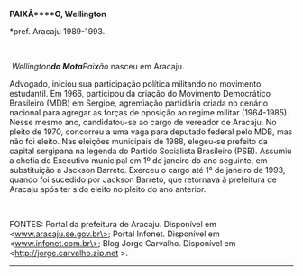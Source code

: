 **PAIXÃ****O, Wellington**

\*pref. Aracaju 1989-1993.

 

 *Wellington**da Mota**Pai**x**ão* nasceu em Aracaju.

Advogado, iniciou sua participação política militando no movimento
estudantil. Em 1966, participou da criação do Movimento Democrático
Brasileiro (MDB) em Sergipe, agremiação partidária criada no cenário
nacional para agregar as forças de oposição ao regime militar
(1964-1985). Nesse mesmo ano, candidatou-se ao cargo de vereador de
Aracaju. No pleito de 1970, concorreu a uma vaga para deputado federal
pelo MDB, mas não foi eleito. Nas eleições municipais de 1988, elegeu-se
prefeito da capital sergipana na legenda do Partido Socialista
Brasileiro (PSB). Assumiu a chefia do Executivo municipal em 1º de
janeiro do ano seguinte, em substituição a Jackson Barreto. Exerceu o
cargo até 1° de janeiro de 1993, quando foi sucedido por Jackson
Barreto, que retornava à prefeitura de Aracaju após ter sido eleito no
pleito do ano anterior.

 

FONTES: Portal da prefeitura de Aracaju. Disponível em
\<www.aracaju.se.gov.br\>; Portal Infonet. Disponível em
\<www.infonet.com.br\>; Blog Jorge Carvalho. Disponível em
\<http://jorge.carvalho.zip.net \>.

* * * * *
